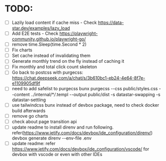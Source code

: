 # TODO:

- [ ] Lazily load content if cache miss - Check https://data-star.dev/examples/lazy_load
- [ ] Add E2E tests - Check https://playwright-community.github.io/playwright-go/
- [ ] remove time.Sleep(time.Second \* 2)
- [ ] Fix charts
- [ ] Set cache instead of invalidating them
- [ ] Generate monthly trend on the fly instead of caching it
- [ ] Fix monthly and total click count skeleton
- [ ] Go back to postcss with purgecss: https://chat.deepseek.com/a/chat/s/3b610bc1-eb24-4e64-8f7e-e1109905df9f
- [ ] need to add safelist to purgecss
      bunx purgecss --css public/styles.css --content ../internal/\*_/_.templ --output public/dist -s datastar-swapping -s datastar-settling
- [ ] use tailwindcss bunx instead of devbox package, need to check docker build afterwards
- [ ] remove go charts
- [ ] check about page transition api
- [ ] update readme to install direnv and run following. refer(https://www.jetify.com/docs/devbox/ide_configuration/direnv/)
      devbox generate direnv --env-file .env
- [ ] update readme: refer https://www.jetify.com/docs/devbox/ide_configuration/vscode/ for devbox with vscode or even with other IDEs
